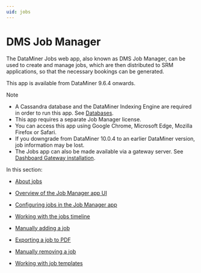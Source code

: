 ```yaml
---
uid: jobs
---
```


# DMS Job Manager

The DataMiner Jobs web app, also known as DMS Job Manager, can be used to create and manage jobs, which are then distributed to SRM applications, so that the necessary bookings can be generated.

This app is available from DataMiner 9.6.4 onwards.

> [!NOTE]
> - A Cassandra database and the DataMiner Indexing Engine are required in order to run this app. See [Databases](../../part_3/databases/databases.md).
> - This app requires a separate Job Manager license.
> - You can access this app using Google Chrome, Microsoft Edge, Mozilla Firefox or Safari.
> - If you downgrade from DataMiner 10.0.4 to an earlier DataMiner version, job information may be lost.
> - The Jobs app can also be made available via a gateway server. See [Dashboard Gateway installation](../newR_D/Dashboard_Gateway_installation.md).

In this section:

- [About jobs](About_jobs.md)

- [Overview of the Job Manager app UI](Overview_of_the_Job_Manager_app_UI.md)

- [Configuring jobs in the Job Manager app](Configuring_jobs_in_the_Job_Manager_app.md)

- [Working with the jobs timeline](Working_with_the_jobs_timeline.md)

- [Manually adding a job](Manually_adding_a_job.md)

- [Exporting a job to PDF](Exporting_a_job_to_PDF.md)

- [Manually removing a job](Manually_removing_a_job.md)

- [Working with job templates](Working_with_job_templates.md)
